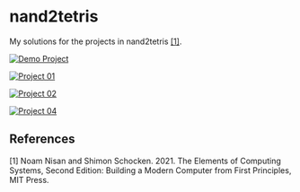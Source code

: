 # nand2tetris
My solutions for the projects in nand2tetris [[1]](#1).

[![Demo Project](https://github.com/jeffreyflorek/nand2tetris/actions/workflows/test-demo-project.yml/badge.svg)](https://github.com/jeffreyflorek/nand2tetris/actions/workflows/test-demo-project.yml)

[![Project 01](https://github.com/jeffreyflorek/nand2tetris/actions/workflows/test-project-01.yml/badge.svg)](https://github.com/jeffreyflorek/nand2tetris/actions/workflows/test-project-01.yml)

[![Project 02](https://github.com/jeffreyflorek/nand2tetris/actions/workflows/test-project-02.yml/badge.svg)](https://github.com/jeffreyflorek/nand2tetris/actions/workflows/test-project-02.yml)

[![Project 04](https://github.com/jeffreyflorek/nand2tetris/actions/workflows/test-project-04.yml/badge.svg)](https://github.com/jeffreyflorek/nand2tetris/actions/workflows/test-project-04.yml)

## References
<a id="1">[1]</a> Noam Nisan and Shimon Schocken. 2021. The Elements of Computing Systems, Second Edition: Building a Modern Computer from First Principles, MIT Press.
